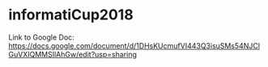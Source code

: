 # informatiCup2018

Link to Google Doc: 
https://docs.google.com/document/d/1DHsKUcmufVI443Q3isuSMs54NJClGuVXIQMMSIlAhGw/edit?usp=sharing

